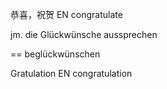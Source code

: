 恭喜，祝贺 EN congratulate

jm. die Glückwünsche aussprechen

== beglückwünschen

Gratulation
EN congratulation